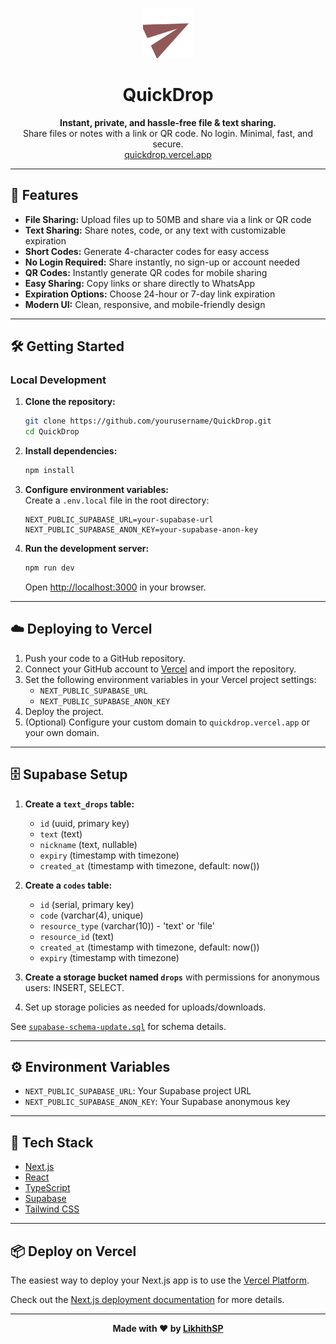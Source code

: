 <p align="center">
  <img src="public/favicon.svg" width="80" alt="QuickDrop Logo" />
</p>
<h1 align="center">QuickDrop</h1>
<p align="center">
  <b>Instant, private, and hassle-free file & text sharing.</b><br>
  Share files or notes with a link or QR code. No login. Minimal, fast, and secure.<br>
  <a href="https://quickdrop.vercel.app" target="_blank">quickdrop.vercel.app</a>
</p>

---

## 🚀 Features

- **File Sharing:** Upload files up to 50MB and share via a link or QR code
- **Text Sharing:** Share notes, code, or any text with customizable expiration
- **Short Codes:** Generate 4-character codes for easy access
- **No Login Required:** Share instantly, no sign-up or account needed
- **QR Codes:** Instantly generate QR codes for mobile sharing
- **Easy Sharing:** Copy links or share directly to WhatsApp
- **Expiration Options:** Choose 24-hour or 7-day link expiration
- **Modern UI:** Clean, responsive, and mobile-friendly design

---

## 🛠 Getting Started

### Local Development

1. **Clone the repository:**
   ```bash
   git clone https://github.com/yourusername/QuickDrop.git
   cd QuickDrop
   ```

2. **Install dependencies:**
   ```bash
   npm install
   ```

3. **Configure environment variables:**  
   Create a `.env.local` file in the root directory:
   ```
   NEXT_PUBLIC_SUPABASE_URL=your-supabase-url
   NEXT_PUBLIC_SUPABASE_ANON_KEY=your-supabase-anon-key
   ```

4. **Run the development server:**
   ```bash
   npm run dev
   ```
   Open [http://localhost:3000](http://localhost:3000) in your browser.

---

## ☁️ Deploying to Vercel

1. Push your code to a GitHub repository.
2. Connect your GitHub account to [Vercel](https://vercel.com/) and import the repository.
3. Set the following environment variables in your Vercel project settings:
   - `NEXT_PUBLIC_SUPABASE_URL`
   - `NEXT_PUBLIC_SUPABASE_ANON_KEY`
4. Deploy the project.
5. (Optional) Configure your custom domain to `quickdrop.vercel.app` or your own domain.

---

## 🗄 Supabase Setup

1. **Create a `text_drops` table:**
   - `id` (uuid, primary key)
   - `text` (text)
   - `nickname` (text, nullable)
   - `expiry` (timestamp with timezone)
   - `created_at` (timestamp with timezone, default: now())

2. **Create a `codes` table:**
   - `id` (serial, primary key)
   - `code` (varchar(4), unique)
   - `resource_type` (varchar(10)) - 'text' or 'file'
   - `resource_id` (text)
   - `created_at` (timestamp with timezone, default: now())
   - `expiry` (timestamp with timezone)

3. **Create a storage bucket named `drops`** with permissions for anonymous users: INSERT, SELECT.

4. Set up storage policies as needed for uploads/downloads.

See [`supabase-schema-update.sql`](./supabase-schema-update.sql) for schema details.

---

## ⚙️ Environment Variables

- `NEXT_PUBLIC_SUPABASE_URL`: Your Supabase project URL
- `NEXT_PUBLIC_SUPABASE_ANON_KEY`: Your Supabase anonymous key

---

## 🧰 Tech Stack

- [Next.js](https://nextjs.org/)
- [React](https://reactjs.org/)
- [TypeScript](https://www.typescriptlang.org/)
- [Supabase](https://supabase.io/)
- [Tailwind CSS](https://tailwindcss.com/)

---

## 📦 Deploy on Vercel

The easiest way to deploy your Next.js app is to use the [Vercel Platform](https://vercel.com/new?utm_medium=default-template&filter=next.js&utm_source=create-next-app&utm_campaign=create-next-app-readme).

Check out the [Next.js deployment documentation](https://nextjs.org/docs/app/building-your-application/deploying) for more details.

---

<p align="center">
  <b>Made with ❤️ by <a href="https://github.com/LikhithSP" target="_blank">LikhithSP</a></b>
</p>

